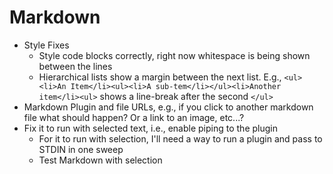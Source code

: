 # Markdown

* Style Fixes
	* Style code blocks correctly, right now whitespace is being shown between the lines
	* Hierarchical lists show a margin between the next list. E.g., `<ul><li>An Item</li><ul><li>A sub-tem</li></ul><li>Another item</li><ul>`  shows a line-break after the second `</ul>`
* Markdown Plugin and file URLs, e.g., if you click to another markdown file what should happen? Or a link to an image, etc...?
* Fix it to run with selected text, i.e., enable piping to the plugin
	* For it to run with selection, I'll need a way to run a plugin and pass to STDIN in one sweep
	* Test Markdown with selection
